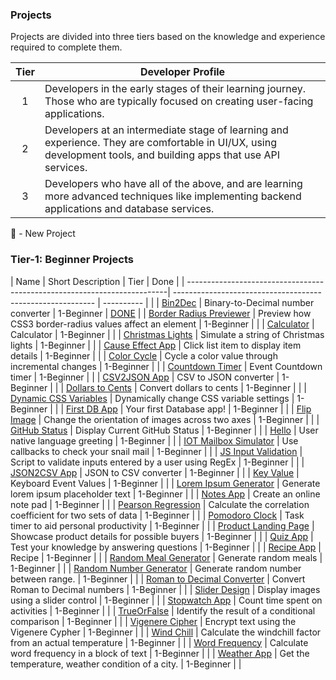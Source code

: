 ### Projects

Projects are divided into three tiers based on the knowledge and experience
required to complete them.

| Tier | Developer Profile                                                                                                                                                |
| :--: | ---------------------------------------------------------------------------------------------------------------------------------------------------------------- |
|  1   | Developers in the early stages of their learning journey. Those who are typically focused on creating user-facing applications.                                  |
|  2   | Developers at an intermediate stage of learning and experience. They are comfortable in UI/UX, using development tools, and building apps that use API services. |
|  3   | Developers who have all of the above, and are learning more advanced techniques like implementing backend applications and database services.                    |

🌟 - New Project

### Tier-1: Beginner Projects

| Name                                                                     | Short Description                                          | Tier       | Done     |
| -------------------------------------------------------------------------| ---------------------------------------------------------- | ---------- |          |
| [Bin2Dec](./1-Beginner/Bin2Dec-App.md)                                   | Binary-to-Decimal number converter                         | 1-Beginner |    [DONE](./1-Beginner/bin2dec/build/index.html)      |
| [Border Radius Previewer](./1-Beginner/Border-Radius-Previewer.md)       | Preview how CSS3 border-radius values affect an element    | 1-Beginner |          |
| [Calculator](./1-Beginner/Calculator-App.md)                             | Calculator                                                 | 1-Beginner |          |
| [Christmas Lights](./1-Beginner/Christmas-Lights-App.md)                 | Simulate a string of Christmas lights                      | 1-Beginner |          |
| [Cause Effect App](./1-Beginner/Cause-Effect-App.md)                     | Click list item to display item details                    | 1-Beginner |          |
| [Color Cycle](./1-Beginner/Color-Cycle-App.md)                           | Cycle a color value through incremental changes            | 1-Beginner |          |
| [Countdown Timer](./1-Beginner/Countdown-Timer-App.md)                   | Event Countdown timer                                      | 1-Beginner |          |
| [CSV2JSON App](./1-Beginner/CSV2JSON-App.md)                             | CSV to JSON converter                                      | 1-Beginner |          |
| [Dollars to Cents](./1-Beginner/Dollars-To-Cents-App.md)                 | Convert dollars to cents                                   | 1-Beginner |          |
| [Dynamic CSS Variables](./1-Beginner/Dynamic-CSSVar-app.md)              | Dynamically change CSS variable settings                   | 1-Beginner |          |
| [First DB App](./1-Beginner/First-DB-App.md)                             | Your first Database app!                                   | 1-Beginner |          |
| [Flip Image](./1-Beginner/Flip-Image-App.md)                             | Change the orientation of images across two axes           | 1-Beginner |          |
| [GitHub Status](./1-Beginner/GitHub-Status-App.md)                       | Display Current GitHub Status                              | 1-Beginner |          |
| [Hello](./1-Beginner/Hello-App.md)                                       | User native language greeting                              | 1-Beginner |          |
| [IOT Mailbox Simulator](./1-Beginner/IOT-Mailbox-App.md)                 | Use callbacks to check your snail mail                     | 1-Beginner |          |
| [JS Input Validation](./1-Beginner/Javascript-Validation-With-Regex.md)  | Script to validate inputs entered by a user using RegEx    | 1-Beginner |          |
| [JSON2CSV App](./1-Beginner/JSON2CSV-App.md)                             | JSON to CSV converter                                      | 1-Beginner |          |
| [Key Value](./1-Beginner/Key-Value-App.md)                               | Keyboard Event Values                                      | 1-Beginner |          |
| [Lorem Ipsum Generator](./1-Beginner/Lorem-Ipsum-Generator.md)           | Generate lorem ipsum placeholder text                      | 1-Beginner |          |
| [Notes App](./1-Beginner/Notes-App.md)                                   | Create an online note pad                                  | 1-Beginner |          |
| [Pearson Regression](./1-Beginner/Pearson-Regression-App.md)             | Calculate the correlation coefficient for two sets of data | 1-Beginner |          |
| [Pomodoro Clock](./1-Beginner/Pomodoro-Clock.md)                         | Task timer to aid personal productivity                    | 1-Beginner |          |
| [Product Landing Page](./1-Beginner/Product-Landing-Page.md)             | Showcase product details for possible buyers               | 1-Beginner |          |
| [Quiz App](./1-Beginner/Quiz-App.md)                                     | Test your knowledge by answering questions                 | 1-Beginner |          |
| [Recipe App](./1-Beginner/Recipe-App.md)                                 | Recipe                                                     | 1-Beginner |          |
| [Random Meal Generator](./1-Beginner/Random-Meal-Generator.md)           | Generate random meals                                      | 1-Beginner |          |
| [Random Number Generator](./1-Beginner/Random-Number-Generator.md)       | Generate random number between range.                      | 1-Beginner |          |
| [Roman to Decimal Converter](./1-Beginner/Roman-to-Decimal-Converter.md) | Convert Roman to Decimal numbers                           | 1-Beginner |          |
| [Slider Design](./1-Beginner/Slider-Design.md)                           | Display images using a slider control                      | 1-Beginner |          |
| [Stopwatch App](./1-Beginner/Stopwatch-App.md)                           | Count time spent on activities                             | 1-Beginner |          |
| [TrueOrFalse](./1-Beginner/True-or-False-App.md)                         | Identify the result of a conditional comparison            | 1-Beginner |          |
| [Vigenere Cipher](./1-Beginner/Vigenere-Cipher.md)                       | Encrypt text using the Vigenere Cypher                     | 1-Beginner |          |
| [Wind Chill](./1-Beginner/Windchill-App.md)                              | Calculate the windchill factor from an actual temperature  | 1-Beginner |          |
| [Word Frequency](./1-Beginner/Word-Frequency-App.md)                     | Calculate word frequency in a block of text                | 1-Beginner |          |
| [Weather App](./1-Beginner/Weather-App.md)                               | Get the temperature, weather condition of a city.          | 1-Beginner |          |